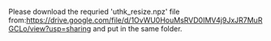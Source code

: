 Please download the requried 'uthk_resize.npz' file from:https://drive.google.com/file/d/1OvWU0HouMsRVD0IMV4j9JxJR7MuRGCLo/view?usp=sharing and put in the same folder.
